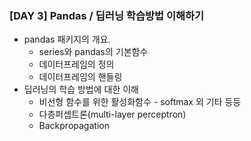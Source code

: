 ### [DAY 3] Pandas / 딥러닝 학습방법 이해하기 

- pandas 패키지의 개요. 
  - series와 pandas의 기본함수
  - 데이터프레임의 정의
  - 데이터프레임의 핸들링
- 딥러닝의 학습 방법에 대한 이해
  - 비선형 함수를 위한 활성화함수 - softmax 외 기타 등등
  - 다층퍼셉트론(multi-layer perceptron)
  - Backpropagation